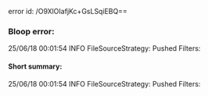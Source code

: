 error id: /O9XlOIafjKc+GsLSqiEBQ==
### Bloop error:

25/06/18 00:01:54 INFO FileSourceStrategy: Pushed Filters:
#### Short summary: 

25/06/18 00:01:54 INFO FileSourceStrategy: Pushed Filters: